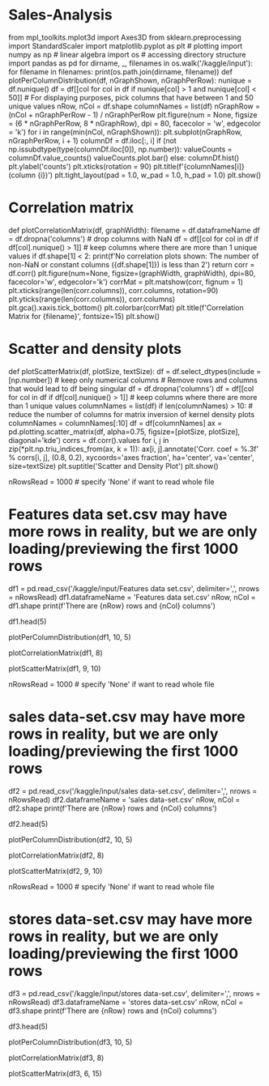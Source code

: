 # Sales-Analysis
from mpl_toolkits.mplot3d import Axes3D
from sklearn.preprocessing import StandardScaler
import matplotlib.pyplot as plt # plotting
import numpy as np # linear algebra
import os # accessing directory structure
import pandas as pd
for dirname, _, filenames in os.walk('/kaggle/input'):
    for filename in filenames:
        print(os.path.join(dirname, filename))
def plotPerColumnDistribution(df, nGraphShown, nGraphPerRow):
    nunique = df.nunique()
    df = df[[col for col in df if nunique[col] > 1 and nunique[col] < 50]] # For displaying purposes, pick columns that have between 1 and 50 unique values
    nRow, nCol = df.shape
    columnNames = list(df)
    nGraphRow = (nCol + nGraphPerRow - 1) / nGraphPerRow
    plt.figure(num = None, figsize = (6 * nGraphPerRow, 8 * nGraphRow), dpi = 80, facecolor = 'w', edgecolor = 'k')
    for i in range(min(nCol, nGraphShown)):
        plt.subplot(nGraphRow, nGraphPerRow, i + 1)
        columnDf = df.iloc[:, i]
        if (not np.issubdtype(type(columnDf.iloc[0]), np.number)):
            valueCounts = columnDf.value_counts()
            valueCounts.plot.bar()
        else:
            columnDf.hist()
        plt.ylabel('counts')
        plt.xticks(rotation = 90)
        plt.title(f'{columnNames[i]} (column {i})')
    plt.tight_layout(pad = 1.0, w_pad = 1.0, h_pad = 1.0)
    plt.show() 
# Correlation matrix
def plotCorrelationMatrix(df, graphWidth):
    filename = df.dataframeName
    df = df.dropna('columns') # drop columns with NaN
    df = df[[col for col in df if df[col].nunique() > 1]] # keep columns where there are more than 1 unique values
    if df.shape[1] < 2:
        print(f'No correlation plots shown: The number of non-NaN or constant columns ({df.shape[1]}) is less than 2')
        return
    corr = df.corr()
    plt.figure(num=None, figsize=(graphWidth, graphWidth), dpi=80, facecolor='w', edgecolor='k')
    corrMat = plt.matshow(corr, fignum = 1)
    plt.xticks(range(len(corr.columns)), corr.columns, rotation=90)
    plt.yticks(range(len(corr.columns)), corr.columns)
    plt.gca().xaxis.tick_bottom()
    plt.colorbar(corrMat)
    plt.title(f'Correlation Matrix for {filename}', fontsize=15)
    plt.show()
  # Scatter and density plots
def plotScatterMatrix(df, plotSize, textSize):
    df = df.select_dtypes(include =[np.number]) # keep only numerical columns
    # Remove rows and columns that would lead to df being singular
    df = df.dropna('columns')
    df = df[[col for col in df if df[col].nunique() > 1]] # keep columns where there are more than 1 unique values
    columnNames = list(df)
    if len(columnNames) > 10: # reduce the number of columns for matrix inversion of kernel density plots
        columnNames = columnNames[:10]
    df = df[columnNames]
    ax = pd.plotting.scatter_matrix(df, alpha=0.75, figsize=[plotSize, plotSize], diagonal='kde')
    corrs = df.corr().values
    for i, j in zip(*plt.np.triu_indices_from(ax, k = 1)):
        ax[i, j].annotate('Corr. coef = %.3f' % corrs[i, j], (0.8, 0.2), xycoords='axes fraction', ha='center', va='center', size=textSize)
    plt.suptitle('Scatter and Density Plot')
    plt.show()

nRowsRead = 1000 # specify 'None' if want to read whole file
# Features data set.csv may have more rows in reality, but we are only loading/previewing the first 1000 rows
df1 = pd.read_csv('/kaggle/input/Features data set.csv', delimiter=',', nrows = nRowsRead)
df1.dataframeName = 'Features data set.csv'
nRow, nCol = df1.shape
print(f'There are {nRow} rows and {nCol} columns')

df1.head(5)

plotPerColumnDistribution(df1, 10, 5)

plotCorrelationMatrix(df1, 8)

plotScatterMatrix(df1, 9, 10)


nRowsRead = 1000 # specify 'None' if want to read whole file
# sales data-set.csv may have more rows in reality, but we are only loading/previewing the first 1000 rows
df2 = pd.read_csv('/kaggle/input/sales data-set.csv', delimiter=',', nrows = nRowsRead)
df2.dataframeName = 'sales data-set.csv'
nRow, nCol = df2.shape
print(f'There are {nRow} rows and {nCol} columns')

df2.head(5)

plotPerColumnDistribution(df2, 10, 5)

plotCorrelationMatrix(df2, 8)

plotScatterMatrix(df2, 9, 10)

nRowsRead = 1000 # specify 'None' if want to read whole file
# stores data-set.csv may have more rows in reality, but we are only loading/previewing the first 1000 rows
df3 = pd.read_csv('/kaggle/input/stores data-set.csv', delimiter=',', nrows = nRowsRead)
df3.dataframeName = 'stores data-set.csv'
nRow, nCol = df3.shape
print(f'There are {nRow} rows and {nCol} columns')

df3.head(5)

plotPerColumnDistribution(df3, 10, 5)

plotCorrelationMatrix(df3, 8)

plotScatterMatrix(df3, 6, 15)
